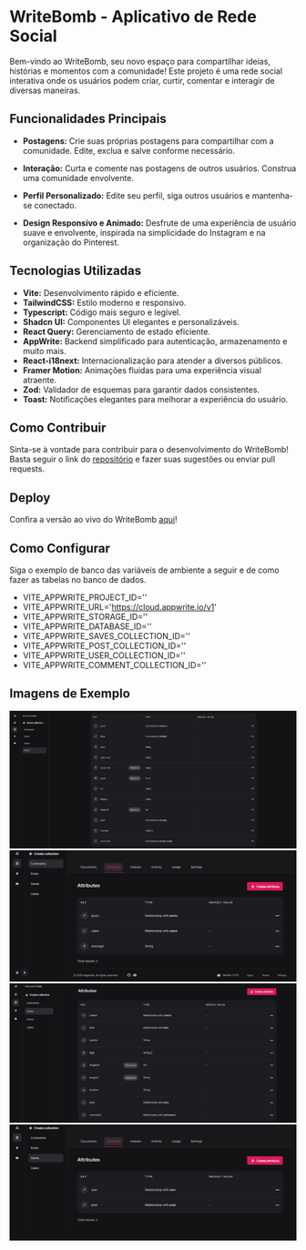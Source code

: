 # WriteBomb - Aplicativo de Rede Social

Bem-vindo ao WriteBomb, seu novo espaço para compartilhar ideias, histórias e momentos com a comunidade! Este projeto é uma rede social interativa onde os usuários podem criar, curtir, comentar e interagir de diversas maneiras.

## Funcionalidades Principais

- **Postagens:** Crie suas próprias postagens para compartilhar com a comunidade. Edite, exclua e salve conforme necessário.

- **Interação:** Curta e comente nas postagens de outros usuários. Construa uma comunidade envolvente.

- **Perfil Personalizado:** Edite seu perfil, siga outros usuários e mantenha-se conectado.

- **Design Responsivo e Animado:** Desfrute de uma experiência de usuário suave e envolvente, inspirada na simplicidade do Instagram e na organização do Pinterest.

## Tecnologias Utilizadas

- **Vite:** Desenvolvimento rápido e eficiente.
- **TailwindCSS:** Estilo moderno e responsivo.
- **Typescript:** Código mais seguro e legível.
- **Shadcn UI:** Componentes UI elegantes e personalizáveis.
- **React Query:** Gerenciamento de estado eficiente.
- **AppWrite:** Backend simplificado para autenticação, armazenamento e muito mais.
- **React-i18next:** Internacionalização para atender a diversos públicos.
- **Framer Motion:** Animações fluidas para uma experiência visual atraente.
- **Zod:** Validador de esquemas para garantir dados consistentes.
- **Toast:** Notificações elegantes para melhorar a experiência do usuário.

## Como Contribuir

Sinta-se à vontade para contribuir para o desenvolvimento do WriteBomb! Basta seguir o link do [repositório](https://github.com/EricSousa02/WriteBomb) e fazer suas sugestões ou enviar pull requests.

## Deploy

Confira a versão ao vivo do WriteBomb [aqui](https://write-bomb.vercel.app/)!

## Como Configurar

Siga o exemplo de banco das variáveis de ambiente a seguir e de como fazer as tabelas no banco de dados.

- VITE_APPWRITE_PROJECT_ID=''
- VITE_APPWRITE_URL='https://cloud.appwrite.io/v1'
- VITE_APPWRITE_STORAGE_ID=''
- VITE_APPWRITE_DATABASE_ID=''
- VITE_APPWRITE_SAVES_COLLECTION_ID=''
- VITE_APPWRITE_POST_COLLECTION_ID=''
- VITE_APPWRITE_USER_COLLECTION_ID=''
- VITE_APPWRITE_COMMENT_COLLECTION_ID=''

## Imagens de Exemplo

![Imagem 1](public/assets/bdImages/1.png)
![Imagem 2](public/assets/bdImages/2.png)  
![Imagem 3](public/assets/bdImages/3.png)
![Imagem 4](public/assets/bdImages/4.png)

